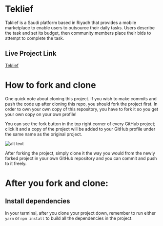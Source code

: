 # Teklief



Taklief is a Saudi platform based in Riyadh that provides a mobile marketplace to enable users to outsource their daily tasks. Users describe the task and set its budget, then community members place their bids to attempt to complete the task.


## Live Project Link
[Teklief](https://teklief.netlify.app/)

# How to fork and clone

One quick note about cloning this project. If you wish to make commits and push the code up after cloning this repo, you should fork the project first. In order to own your own copy of this repository, you have to fork it so you get your own copy on your own profile!


You can see the fork button in the top right corner of every GitHub project; click it and a copy of the project will be added to your GitHub profile under the same name as the original project.


![alt text](https://i.ibb.co/1YN7SJ6/Screen-Shot-2019-07-01-at-2-02-40-AM.png "image to fork button")

After forking the project, simply clone it the way you would from the newly forked project in your own GitHub repository and you can commit and push to it freely.


# After you fork and clone:


## Install dependencies

In your terminal, after you clone your project down, remember to run either `yarn` or `npm install` to build all the dependencies in the project.
